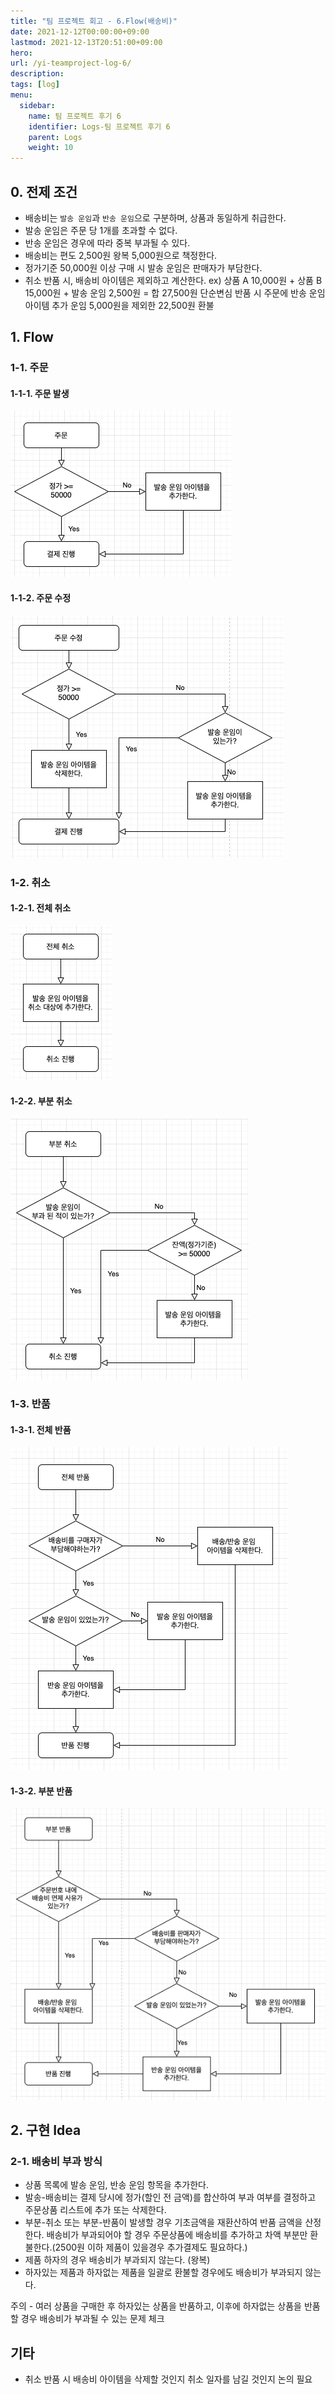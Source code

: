 ```yaml
---
title: "팀 프로젝트 회고 - 6.Flow(배송비)"
date: 2021-12-12T00:00:00+09:00
lastmod: 2021-12-13T20:51:00+09:00
hero: 
url: /yi-teamproject-log-6/
description: 
tags: [log]
menu:
  sidebar:
    name: 팀 프로젝트 후기 6
    identifier: Logs-팀 프로젝트 후기 6
    parent: Logs
    weight: 10
---
```



## 0. 전제 조건

- 배송비는 `발송 운임`과 `반송 운임`으로 구분하며, 상품과 동일하게 취급한다.
- 발송 운임은 주문 당 1개를 초과할 수 없다.
- 반송 운임은 경우에 따라 중복 부과될 수 있다.
- 배송비는 편도 2,500원 왕복 5,000원으로 책정한다.
- 정가기준 50,000원 이상 구매 시 발송 운임은 판매자가 부담한다.
- 취소 반품 시, 배송비 아이템은 제외하고 계산한다.
ex) 상품 A 10,000원 +  상품 B 15,000원 + 발송 운임 2,500원 = 합 27,500원
단순변심 반품 시 주문에 반송 운임 아이템 추가
운임 5,000원을 제외한 22,500원 환불

## 1. Flow

### 1-1. 주문

#### 1-1-1. 주문 발생

![스크린샷 2021-10-26 오후 9.28.42.png](images/pic-0004.png)

#### 1-1-2. 주문 수정

![Untitled](images/pic-0006.png)

### 1-2. 취소

#### 1-2-1. 전체 취소

![스크린샷 2021-10-26 오후 9.50.25.png](images/pic-0001.png)

#### 1-2-2. 부분 취소

![스크린샷 2021-10-26 오후 9.29.39.png](images/pic-0005.png)

### 1-3. 반품

#### 1-3-1. 전체 반품

![스크린샷 2021-10-26 오후 9.45.50.png](images/pic-0003.png)

#### 1-3-2. 부분 반품

![스크린샷 2021-10-26 오후 9.32.28.png](images/pic-0002.png)

## 2. 구현 Idea

### 2-1. 배송비 부과 방식

- 상품 목록에 발송 운임, 반송 운임 항목을 추가한다.
- 발송-배송비는 결제 당시에 정가(할인 전 금액)를 합산하여 부과 여부를 결정하고
주문상품 리스트에 추가 또는 삭제한다.
- 부분-취소 또는 부분-반품이 발생할 경우 기초금액을 재환산하여 반품 금액을 산정한다.
배송비가 부과되어야 할 경우 주문상품에 배송비를 추가하고 차액 부분만 환불한다.(2500원 이하 제품이 있을경우 추가결제도 필요하다.)
- 제품 하자의 경우 배송비가 부과되지 않는다. (왕복)
- 하자있는 제품과 하자없는 제품을 일괄로 환불할 경우에도 배송비가 부과되지 않는다.

주의 - 여러 상품을 구매한 후 하자있는 상품을 반품하고, 이후에 하자없는 상품을 반품할 경우 배송비가 부과될 수 있는 문제 체크

## 기타

- 취소 반품 시 배송비 아이템을 삭제할 것인지 취소 일자를 남길 것인지 논의 필요